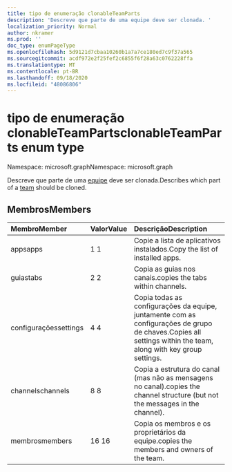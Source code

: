 ```yaml
---
title: tipo de enumeração clonableTeamParts
description: 'Descreve que parte de uma equipe deve ser clonada. '
localization_priority: Normal
author: nkramer
ms.prod: ''
doc_type: enumPageType
ms.openlocfilehash: 5d9121d7cbaa10260b1a7a7ce180ed7c9f37a565
ms.sourcegitcommit: acdf972e2f25fef2c6855f6f28a63c0762228ffa
ms.translationtype: MT
ms.contentlocale: pt-BR
ms.lasthandoff: 09/18/2020
ms.locfileid: "48086806"
---
```

# <a name="clonableteamparts-enum-type"></a><span data-ttu-id="1dc7f-103">tipo de enumeração clonableTeamParts</span><span class="sxs-lookup"><span data-stu-id="1dc7f-103">clonableTeamParts enum type</span></span>

<span data-ttu-id="1dc7f-104">Namespace: microsoft.graph</span><span class="sxs-lookup"><span data-stu-id="1dc7f-104">Namespace: microsoft.graph</span></span>



<span data-ttu-id="1dc7f-105">Descreve que parte de uma [equipe](../resources/team.md) deve ser clonada.</span><span class="sxs-lookup"><span data-stu-id="1dc7f-105">Describes which part of a [team](../resources/team.md) should be cloned.</span></span>

## <a name="members"></a><span data-ttu-id="1dc7f-106">Membros</span><span class="sxs-lookup"><span data-stu-id="1dc7f-106">Members</span></span>

| <span data-ttu-id="1dc7f-107">Membro</span><span class="sxs-lookup"><span data-stu-id="1dc7f-107">Member</span></span> | <span data-ttu-id="1dc7f-108">Valor</span><span class="sxs-lookup"><span data-stu-id="1dc7f-108">Value</span></span>| <span data-ttu-id="1dc7f-109">Descrição</span><span class="sxs-lookup"><span data-stu-id="1dc7f-109">Description</span></span> |
|:---------------|:--------|:----------|
|<span data-ttu-id="1dc7f-110">apps</span><span class="sxs-lookup"><span data-stu-id="1dc7f-110">apps</span></span>|<span data-ttu-id="1dc7f-111">1 </span><span class="sxs-lookup"><span data-stu-id="1dc7f-111">1</span></span>|<span data-ttu-id="1dc7f-112">Copie a lista de aplicativos instalados.</span><span class="sxs-lookup"><span data-stu-id="1dc7f-112">Copy the list of installed apps.</span></span>|
|<span data-ttu-id="1dc7f-113">guias</span><span class="sxs-lookup"><span data-stu-id="1dc7f-113">tabs</span></span>|<span data-ttu-id="1dc7f-114">2 </span><span class="sxs-lookup"><span data-stu-id="1dc7f-114">2</span></span>|<span data-ttu-id="1dc7f-115">Copia as guias nos canais.</span><span class="sxs-lookup"><span data-stu-id="1dc7f-115">copies the tabs within channels.</span></span>|
|<span data-ttu-id="1dc7f-116">configurações</span><span class="sxs-lookup"><span data-stu-id="1dc7f-116">settings</span></span>|<span data-ttu-id="1dc7f-117">4 </span><span class="sxs-lookup"><span data-stu-id="1dc7f-117">4</span></span>|<span data-ttu-id="1dc7f-118">Copia todas as configurações da equipe, juntamente com as configurações de grupo de chaves.</span><span class="sxs-lookup"><span data-stu-id="1dc7f-118">Copies all settings within the team, along with key group settings.</span></span>|
|<span data-ttu-id="1dc7f-119">channels</span><span class="sxs-lookup"><span data-stu-id="1dc7f-119">channels</span></span>|<span data-ttu-id="1dc7f-120">8 </span><span class="sxs-lookup"><span data-stu-id="1dc7f-120">8</span></span>|<span data-ttu-id="1dc7f-121">Copia a estrutura do canal (mas não as mensagens no canal).</span><span class="sxs-lookup"><span data-stu-id="1dc7f-121">copies the channel structure (but not the messages in the channel).</span></span>|
|<span data-ttu-id="1dc7f-122">membros</span><span class="sxs-lookup"><span data-stu-id="1dc7f-122">members</span></span>|<span data-ttu-id="1dc7f-123">16 </span><span class="sxs-lookup"><span data-stu-id="1dc7f-123">16</span></span>|<span data-ttu-id="1dc7f-124">Copia os membros e os proprietários da equipe.</span><span class="sxs-lookup"><span data-stu-id="1dc7f-124">copies the members and owners of the team.</span></span>|

